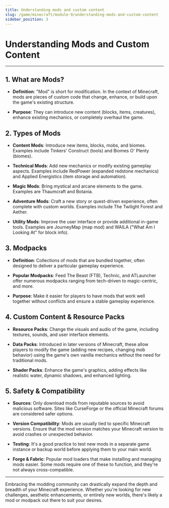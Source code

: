 ```yaml
---
title: Understanding mods and custom content
slug: /game/minecraft/module-9/understanding-mods-and-custom-content
sidebar_position: 3
---
```


# Understanding Mods and Custom Content

---

## **1. What are Mods?**

* **Definition**: "Mod" is short for modification. In the context of Minecraft, mods are pieces of custom code that change, enhance, or build upon the game's existing structure.

* **Purpose**: They can introduce new content (blocks, items, creatures), enhance existing mechanics, or completely overhaul the game.

## **2. Types of Mods**

* **Content Mods**: Introduce new items, blocks, mobs, and biomes. Examples include Tinkers' Construct (tools) and Biomes O' Plenty (biomes).

* **Technical Mods**: Add new mechanics or modify existing gameplay aspects. Examples include RedPower (expanded redstone mechanics) and Applied Energistics (item storage and automation).

* **Magic Mods**: Bring mystical and arcane elements to the game. Examples are Thaumcraft and Botania.

* **Adventure Mods**: Craft a new story or quest-driven experience, often complete with custom worlds. Examples include The Twilight Forest and Aether.

* **Utility Mods**: Improve the user interface or provide additional in-game tools. Examples are JourneyMap (map mod) and WAILA ("What Am I Looking At" for block info).

## **3. Modpacks**

* **Definition**: Collections of mods that are bundled together, often designed to deliver a particular gameplay experience.

* **Popular Modpacks**: Feed The Beast (FTB), Technic, and ATLauncher offer numerous modpacks ranging from tech-driven to magic-centric, and more.

* **Purpose**: Make it easier for players to have mods that work well together without conflicts and ensure a stable gameplay experience.

## **4. Custom Content & Resource Packs**

* **Resource Packs**: Change the visuals and audio of the game, including textures, sounds, and user interface elements.

* **Data Packs**: Introduced in later versions of Minecraft, these allow players to modify the game (adding new recipes, changing mob behavior) using the game's own vanilla mechanics without the need for traditional mods.

* **Shader Packs**: Enhance the game's graphics, adding effects like realistic water, dynamic shadows, and enhanced lighting.

## **5. Safety & Compatibility**

* **Sources**: Only download mods from reputable sources to avoid malicious software. Sites like CurseForge or the official Minecraft forums are considered safer options.

* **Version Compatibility**: Mods are usually tied to specific Minecraft versions. Ensure that the mod version matches your Minecraft version to avoid crashes or unexpected behavior.

* **Testing**: It's a good practice to test new mods in a separate game instance or backup world before applying them to your main world.

* **Forge & Fabric**: Popular mod loaders that make installing and managing mods easier. Some mods require one of these to function, and they're not always cross-compatible.

---

Embracing the modding community can drastically expand the depth and breadth of your Minecraft experience. Whether you're looking for new challenges, aesthetic enhancements, or entirely new worlds, there's likely a mod or modpack out there to suit your desires.
